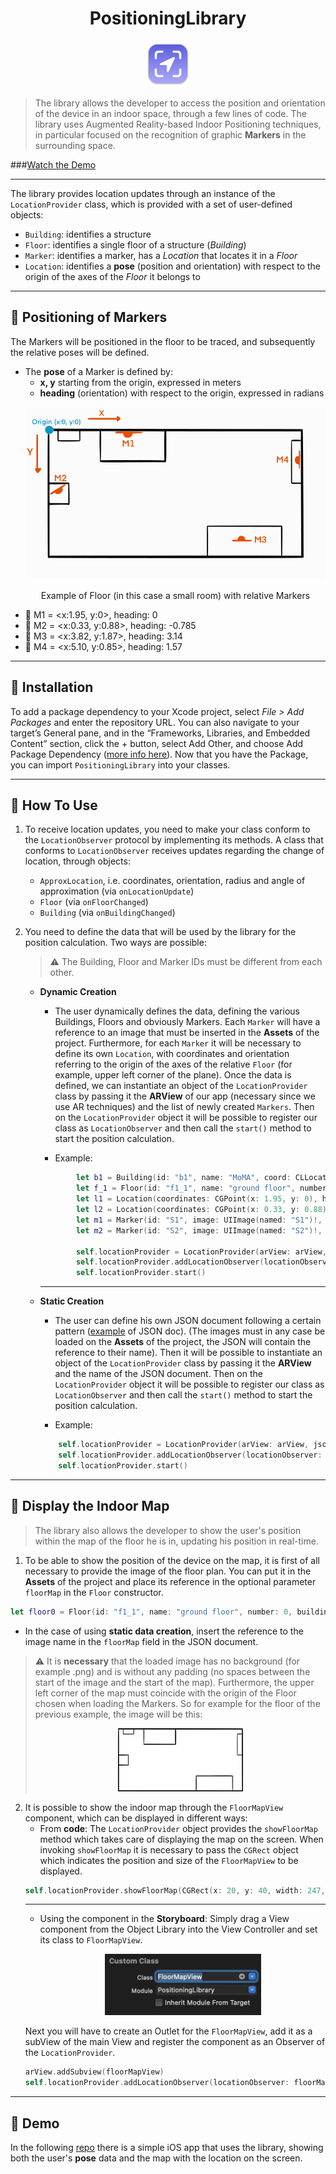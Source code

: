 <div align="center">
    <h1>PositioningLibrary</h1>
    <img src="./pic/icon.png" width="74">
</div>

>The library allows the developer to access the position and orientation of the device in an indoor space, through a few lines of code. The library uses Augmented Reality-based Indoor Positioning techniques, in particular focused on the recognition of graphic **Markers** in the surrounding space. 

###[Watch the Demo](https://youtu.be/U5KSt51Pyjg)

---
The library provides location updates through an instance of the `LocationProvider` class, which is provided with a set of user-defined objects:
- `Building`: identifies a structure
- `Floor`: identifies a single floor of a structure (*Building*)
- `Marker`: identifies a marker, has a *Location* that locates it in a *Floor*
- `Location`: identifies a **pose** (position and orientation) with respect to the origin of the axes of the *Floor* it belongs to
---
## :round_pushpin: Positioning of Markers
The Markers will be positioned in the floor to be traced, and subsequently the relative poses will be defined. 
- The **pose** of a Marker is defined by:
    - **x, y** starting from the origin, expressed in meters
    - **heading** (orientation) with respect to the origin, expressed in radians
    <p align = "center">
        <img src="./pic/floor_example.svg">
    </p>
    <p align = "center">
    Example of Floor (in this case a small room) with relative Markers
    </p>
- :large_orange_diamond: M1 = <x:1.95, y:0>, heading: 0
- :large_orange_diamond: M2 = <x:0.33, y:0.88>, heading: -0.785
- :large_orange_diamond: M3 = <x:3.82, y:1.87>, heading: 3.14
- :large_orange_diamond: M4 = <x:5.10, y:0.85>, heading: 1.57
---
## :open_file_folder: Installation

To add a package dependency to your Xcode project, select *File > Add Packages* and enter the repository URL. 
You can also navigate to your target’s General pane, and in the “Frameworks, Libraries, and Embedded Content” section, click the + button, select Add Other, and choose Add Package Dependency ([more info here](https://developer.apple.com/documentation/xcode/adding-package-dependencies-to-your-app)).
Now that you have the Package, you can import `PositioningLibrary` into your classes.

---
## :hammer: How To Use
1. To receive location updates, you need to make your class conform to the `LocationObserver` protocol by implementing its methods.
A class that conforms to `LocationObserver` receives updates regarding the change of location, through objects:
    - `ApproxLocation`, i.e. coordinates, orientation, radius and angle of approximation (via `onLocationUpdate`)
    - `Floor` (via `onFloorChanged`)
    - `Building` (via `onBuildingChanged`)
2. You need to define the data that will be used by the library for the position calculation. Two ways are possible:
    >:warning: The Building, Floor and Marker IDs must be different from each other.

    - __Dynamic Creation__
        - The user dynamically defines the data, defining the various Buildings, Floors and obviously Markers. Each `Marker` will have a reference to an image that must be inserted in the **Assets** of the project. Furthermore, for each `Marker` it will be necessary to define its own `Location`, with coordinates and orientation referring to the origin of the axes of the relative `Floor` (for example, upper left corner of the plane).
        Once the data is defined, we can instantiate an object of the `LocationProvider` class by passing it the **ARView** of our app (necessary since we use AR techniques) and the list of newly created `Markers`. Then on the `LocationProvider` object it will be possible to register our class as `LocationObserver` and then call the `start()` method to start the position calculation. 
        
        - Example:
        ```swift
                let b1 = Building(id: "b1", name: "MoMA", coord: CLLocationCoordinate2D(latitude: 40.76141278416226, longitude: -73.97759781909012))
                let f_1 = Floor(id: "f1_1", name: "ground floor", number: 0, building: b1, maxWidth: 5.10, maxHeight: 2.43)
                let l1 = Location(coordinates: CGPoint(x: 1.95, y: 0), heading: 0, floor: f_1)
                let l2 = Location(coordinates: CGPoint(x: 0.33, y: 0.88), heading: -0.785, floor: f_1)
                let m1 = Marker(id: "S1", image: UIImage(named: "S1")!, physicalWidth: 0.12, location: l1)
                let m2 = Marker(id: "S2", image: UIImage(named: "S2")!, physicalWidth: 0.12, location: l2)

                self.locationProvider = LocationProvider(arView: arView, markers: [m1, m2])
                self.locationProvider.addLocationObserver(locationObserver: self)
                self.locationProvider.start()
        ```
        ---

    - __Static Creation__
        - The user can define his own JSON document following a certain pattern ([example](https://github.com/tirannosario/TestPositioningLibrary/blob/main/TryLibrary/mydata.json) of JSON doc). (The images must in any case be loaded on the **Assets** of the project, the JSON will contain the reference to their name). Then it will be possible to instantiate an object of the `LocationProvider` class by passing it the **ARView** and the name of the JSON document. Then on the `LocationProvider` object it will be possible to register our class as `LocationObserver` and then call the `start()` method to start the position calculation. 

        - Example:
        ```swift
            self.locationProvider = LocationProvider(arView: arView, jsonName: "mydata")
            self.locationProvider.addLocationObserver(locationObserver: self)
            self.locationProvider.start()
        ```
---
## :door: Display the Indoor Map
> The library also allows the developer to show the user's position within the map of the floor he is in, updating his position in real-time.
1. To be able to show the position of the device on the map, it is first of all necessary to provide the image of the floor plan. You can put it in the __Assets__ of the project and place its reference in the optional parameter `floorMap` in the `Floor` constructor.
```swift
let floor0 = Floor(id: "f1_1", name: "ground floor", number: 0, building: b1, maxWidth: 8.16, maxHeight: 5.3, floorMap: UIImage(named: "piano0")!)
```
- In the case of using __static data creation__, insert the reference to the image name in the `floorMap` field in the JSON document.
> :warning: It is **necessary** that the loaded image has no background (for example .png) and is without any padding (no spaces between the start of the image and the start of the map). Furthermore, the upper left corner of the map must coincide with the origin of the Floor chosen when loading the Markers. So for example for the floor of the previous example, the image will be this: <p align = "center"><img src="./pic/floor_img.png" width="200"></p>

2. It is possible to show the indoor map through the `FloorMapView` component, which can be displayed in different ways:
    - From **code**: The `LocationProvider` object provides the `showFloorMap` method which takes care of displaying the map on the screen. When invoking `showFloorMap` it is necessary to pass the `CGRect` object which indicates the position and size of the `FloorMapView` to be displayed.
    ```swift
    self.locationProvider.showFloorMap(CGRect(x: 20, y: 40, width: 247, height: 323))
    ```
    ---
    - Using the component in the **Storyboard**: Simply drag a View component from the Object Library into the View Controller and set its class to `FloorMapView`.
        <p align = "center">
            <img src="./pic/customclass.png" width="250">
        </p>
    Next you will have to create an Outlet for the `FloorMapView`, add it as a subView of the main View and register the component as an Observer of the `LocationProvider`.
    ```swift
    arView.addSubview(floorMapView)
    self.locationProvider.addLocationObserver(locationObserver: floorMapView)
    ```
---
 ## :eyes: Demo
 In the following [repo](https://github.com/tirannosario/TestPositioningLibrary) there is a simple iOS app that uses the library, showing both the user's **pose** data and the map with the location on the screen.